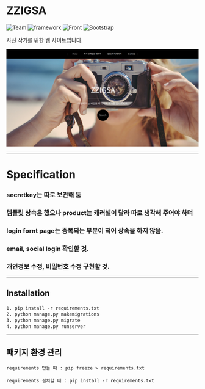 # ZZIGSA
![Team](https://img.shields.io/badge/Team-zzigsa-brightgreen)
![framework](https://img.shields.io/badge/Framework-Django-blue)
![Front](https://img.shields.io/badge/Front-Html5up-ff69b4)
![Bootstrap](https://img.shields.io/badge/Bootstrap-Material-9cf)

사진 작가를 위한 웹 사이트입니다.

![zzigsa](./readmeimage/zzigsa.png)
* * *
# Specification

### secretkey는 따로 보관해 둠

### 템플릿 상속은 했으나 product는 캐러셀이 달라 따로 생각해 주어야 하며
    
### login fornt page는  중복되는 부분이 적어 상속을 하지 않음.

### email, social login 확인할 것.

### 개인정보 수정, 비밀번호 수정 구현할 것.
* * *
## Installation
    1. pip install -r requirements.txt
    2. python manage.py makemigrations
    3. python manage.py migrate
    4. python manage.py runserver
* * *
## 패키지 환경 관리
    requirements 만들 때 : pip freeze > requirements.txt

    requirements 설치할 때 : pip install -r requirements.txt